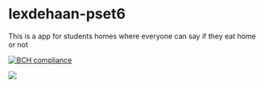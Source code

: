 # lexdehaan-pset6
This is a app for students homes where everyone can say if they eat home or not

[![BCH compliance](https://bettercodehub.com/edge/badge/haantje0/lexdehaan-pset6)](https://bettercodehub.com/)

<img src='https://bettercodehub.com/edge/badge/haantje0/lexdehaan-pset6'>
